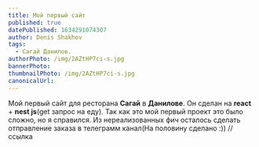 ```yaml
---
title: Мой первый сайт
published: true
datePublished: 1634291074307
author: Denis Shakhov
tags:
  - Сагай Данилов.
authorPhoto: /img/2AZtHP7ci-s.jpg
bannerPhoto:
thumbnailPhoto: /img/2AZtHP7ci-s.jpg
canonicalUrl:
---
```


Мой первый сайт для ресторана **Сагай** в **Данилове**.
Он сделан на **react** + **nest js**(get запрос на еду).
Так как это мой первый проект это было сложно,
но я справился. Из нереализованных фич осталось
сделать отправление заказа в телеграмм канал(На половину сделано :))
// ссылка
